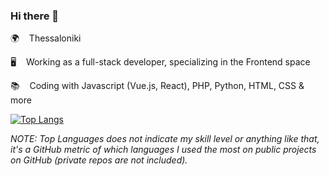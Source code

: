 ### Hi there 👋

🌍 &nbsp;&nbsp; Thessaloniki      

🖥️ &nbsp;&nbsp; Working as a full-stack developer, specializing in the Frontend space

📚 &nbsp;&nbsp; Coding with Javascript (Vue.js, React), PHP, Python, HTML, CSS & more     

[![Top Langs](https://github-readme-stats.vercel.app/api/top-langs/?username=siderisng&count_private=true&include_all_commits=true&show_icons=true&theme=bear&layout=compact&langs_count=7)](https://github.com/anuraghazra/github-readme-stats)

_NOTE: Top Languages does not indicate my skill level or anything like that, it's a GitHub metric of which languages I used the most on public projects on GitHub (private repos are not included)._
